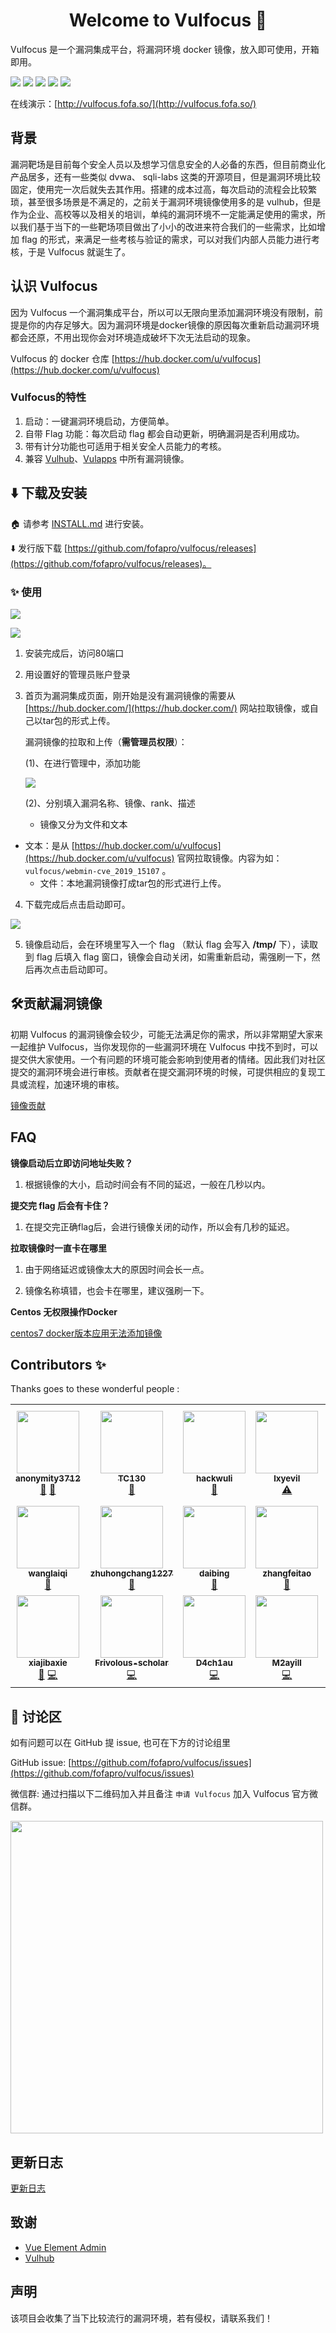 <h1 align="center"> Welcome to Vulfocus 🚀 </h1>

Vulfocus 是一个漏洞集成平台，将漏洞环境 docker 镜像，放入即可使用，开箱即用。

<p>
  <img src="https://img.shields.io/github/stars/fofapro/vulfocus.svg?style=flat-square" />
  <img src="https://img.shields.io/github/release/fofapro/vulfocus.svg?style=flat-square" />
  <img src="https://img.shields.io/github/release/fofapro/vulfocus.svg?color=blue&label=update&style=flat-square" />
  <img src="https://img.shields.io/github/license/fofapro/vulfocus?style=flat-square" />
  <!-- ALL-CONTRIBUTORS-BADGE:START - Do not remove or modify this section -->
<img src="https://img.shields.io/badge/all_contributors-19-orange.svg?style=flat-square" />
<!-- ALL-CONTRIBUTORS-BADGE:END -->
</p>

在线演示：[http://vulfocus.fofa.so/](http://vulfocus.fofa.so/)

## 背景

漏洞靶场是目前每个安全人员以及想学习信息安全的人必备的东西，但目前商业化产品居多，还有一些类似 dvwa、 sqli-labs 这类的开源项目，但是漏洞环境比较固定，使用完一次后就失去其作用。搭建的成本过高，每次启动的流程会比较繁琐，甚至很多场景是不满足的，之前关于漏洞环境镜像使用多的是 vulhub，但是作为企业、高校等以及相关的培训，单纯的漏洞环境不一定能满足使用的需求，所以我们基于当下的一些靶场项目做出了小小的改进来符合我们的一些需求，比如增加 flag 的形式，来满足一些考核与验证的需求，可以对我们内部人员能力进行考核，于是 Vulfocus 就诞生了。

## 认识 Vulfocus

因为 Vulfocus 一个漏洞集成平台，所以可以无限向里添加漏洞环境没有限制，前提是你的内存足够大。因为漏洞环境是docker镜像的原因每次重新启动漏洞环境都会还原，不用出现你会对环境造成破坏下次无法启动的现象。

Vulfocus 的 docker 仓库 [https://hub.docker.com/u/vulfocus](https://hub.docker.com/u/vulfocus)

### Vulfocus的特性


1. 启动：一键漏洞环境启动，方便简单。
2. 自带 Flag 功能：每次启动 flag 都会自动更新，明确漏洞是否利用成功。
3. 带有计分功能也可适用于相关安全人员能力的考核。
4. 兼容 [Vulhub](https://vulhub.org/)、[Vulapps](http://vulapps.evalbug.com/) 中所有漏洞镜像。


##  ⬇️ 下载及安装

🏠 请参考 [INSTALL.md](./INSTALL.md) 进行安装。

⬇️ 发行版下载 [https://github.com/fofapro/vulfocus/releases](https://github.com/fofapro/vulfocus/releases)。

### ✨ 使用

![](./imgs/register.gif)

![](./imgs/login.gif)

1. 安装完成后，访问80端口

2. 用设置好的管理员账户登录

3. 首页为漏洞集成页面，刚开始是没有漏洞镜像的需要从 [https://hub.docker.com/](https://hub.docker.com/) 网站拉取镜像，或自己以tar包的形式上传。

   漏洞镜像的拉取和上传（**需管理员权限**）：

   (1)、在进行管理中，添加功能

   ![](./imgs/image.gif)

   (2)、分别填入漏洞名称、镜像、rank、描述

   - 镜像又分为文件和文本
  - 文本：是从 [https://hub.docker.com/u/vulfocus](https://hub.docker.com/u/vulfocus) 官网拉取镜像。内容为如： `vulfocus/webmin-cve_2019_15107` 。
     - 文件：本地漏洞镜像打成tar包的形式进行上传。
   
4. 下载完成后点击启动即可。

![](./imgs/flag.gif)

5. 镜像启动后，会在环境里写入一个 flag （默认 flag 会写入 **/tmp/** 下），读取到 flag 后填入 flag 窗口，镜像会自动关闭，如需重新启动，需强刷一下，然后再次点击启动即可。


## 🛠贡献漏洞镜像

初期 Vulfocus 的漏洞镜像会较少，可能无法满足你的需求，所以非常期望大家来一起维护 Vulfocus，当你发现你的一些漏洞环境在 Vulfocus 中找不到时，可以提交供大家使用。一个有问题的环境可能会影响到使用者的情绪。因此我们对社区提交的漏洞环境会进行审核。贡献者在提交漏洞环境的时候，可提供相应的复现工具或流程，加速环境的审核。

[镜像贡献](./images/CONTRIBUTION.md)

## FAQ

**镜像启动后立即访问地址失败？**

1. 根据镜像的大小，启动时间会有不同的延迟，一般在几秒以内。

**提交完 flag 后会有卡住？**

1. 在提交完正确flag后，会进行镜像关闭的动作，所以会有几秒的延迟。

**拉取镜像时一直卡在哪里**

1. 由于网络延迟或镜像太大的原因时间会长一点。

2. 镜像名称填错，也会卡在哪里，建议强刷一下。

**Centos 无权限操作Docker**

[centos7 docker版本应用无法添加镜像](https://github.com/fofapro/vulfocus/issues/6)

## Contributors ✨

Thanks goes to these wonderful people :

<!-- ALL-CONTRIBUTORS-LIST:START - Do not remove or modify this section -->
<!-- prettier-ignore-start -->
<!-- markdownlint-disable -->
<table>
  <tr>
    <td align="center"><a href="https://github.com/anonymity3712"><img src="https://avatars0.githubusercontent.com/u/40228178?v=4" width="100px;" alt=""/><br /><sub><b>anonymity3712</b></sub></a><br /><a href="https://github.com/fofapro/vulfocus/issues?q=author%3Aanonymity3712" title="Bug reports">🐛</a> <a href="#blog-anonymity3712" title="Blogposts">📝</a></td>
    <td align="center"><a href="https://github.com/TC130"><img src="https://avatars2.githubusercontent.com/u/8563648?v=4" width="100px;" alt=""/><br /><sub><b>TC130</b></sub></a><br /><a href="https://github.com/fofapro/vulfocus/issues?q=author%3ATC130" title="Bug reports">🐛</a></td>
    <td align="center"><a href="https://github.com/hackwuli"><img src="https://avatars1.githubusercontent.com/u/47844992?v=4" width="100px;" alt=""/><br /><sub><b>hackwuli</b></sub></a><br /><a href="#question-hackwuli" title="Answering Questions">💬</a></td>
    <td align="center"><a href="https://github.com/lxyevil"><img src="https://avatars3.githubusercontent.com/u/17840712?v=4" width="100px;" alt=""/><br /><sub><b>lxyevil</b></sub></a><br /><a href="https://github.com/fofapro/vulfocus/commits?author=lxyevil" title="Tests">⚠️</a></td>
    <td align="center"><a href="https://github.com/littleheary"><img src="https://avatars3.githubusercontent.com/u/26987382?v=4" width="100px;" alt=""/><br /><sub><b>littleheary</b></sub></a><br /><a href="https://github.com/fofapro/vulfocus/pulls?q=is%3Apr+reviewed-by%3Alittleheary" title="Reviewed Pull Requests">👀</a></td>
    <td align="center"><a href="https://github.com/q2118cs"><img src="https://avatars0.githubusercontent.com/u/18305067?v=4" width="100px;" alt=""/><br /><sub><b>Rai Sun</b></sub></a><br /><a href="#ideas-q2118cs" title="Ideas, Planning, & Feedback">🤔</a></td>
    <td align="center"><a href="https://github.com/luobei-Dynamic"><img src="https://avatars2.githubusercontent.com/u/13211734?v=4" width="100px;" alt=""/><br /><sub><b>luobei-Dynamic</b></sub></a><br /><a href="#ideas-luobei-Dynamic" title="Ideas, Planning, & Feedback">🤔</a></td>
  </tr>
  <tr>
    <td align="center"><a href="https://github.com/wanglaiqi"><img src="https://avatars3.githubusercontent.com/u/9366714?v=4" width="100px;" alt=""/><br /><sub><b>wanglaiqi</b></sub></a><br /><a href="#ideas-wanglaiqi" title="Ideas, Planning, & Feedback">🤔</a></td>
    <td align="center"><a href="https://github.com/zhuhongchang1227"><img src="https://avatars2.githubusercontent.com/u/59280688?v=4" width="100px;" alt=""/><br /><sub><b>zhuhongchang1227</b></sub></a><br /><a href="#ideas-zhuhongchang1227" title="Ideas, Planning, & Feedback">🤔</a></td>
    <td align="center"><a href="https://github.com/daibing125"><img src="https://avatars1.githubusercontent.com/u/49011861?v=4" width="100px;" alt=""/><br /><sub><b>daibing</b></sub></a><br /><a href="#ideas-daibing125" title="Ideas, Planning, & Feedback">🤔</a></td>
    <td align="center"><a href="https://github.com/zhangfeitao"><img src="https://avatars0.githubusercontent.com/u/10626929?v=4" width="100px;" alt=""/><br /><sub><b>zhangfeitao</b></sub></a><br /><a href="#ideas-zhangfeitao" title="Ideas, Planning, & Feedback">🤔</a></td>
    <td align="center"><a href="https://github.com/TORRYGUO"><img src="https://avatars0.githubusercontent.com/u/43666746?v=4" width="100px;" alt=""/><br /><sub><b>TORRYGUO</b></sub></a><br /><a href="#ideas-TORRYGUO" title="Ideas, Planning, & Feedback">🤔</a></td>
    <td align="center"><a href="https://github.com/Becivells"><img src="https://avatars2.githubusercontent.com/u/12883127?v=4" width="100px;" alt=""/><br /><sub><b>李大壮</b></sub></a><br /><a href="https://github.com/fofapro/vulfocus/commits?author=Becivells" title="Documentation">📖</a></td>
    <td align="center"><a href="https://github.com/Vdeem"><img src="https://avatars1.githubusercontent.com/u/24988893?v=4" width="100px;" alt=""/><br /><sub><b>Vdeem</b></sub></a><br /><a href="#blog-Vdeem" title="Blogposts">📝</a></td>
  </tr>
  <tr>
    <td align="center"><a href="https://github.com/xiajibaxie"><img src="https://avatars2.githubusercontent.com/u/45410321?v=4" width="100px;" alt=""/><br /><sub><b>xiajibaxie</b></sub></a><br /><a href="#blog-xiajibaxie" title="Blogposts">📝</a> <a href="https://github.com/fofapro/vulfocus/commits?author=xiajibaxie" title="Code">💻</a></td>
    <td align="center"><a href="https://github.com/Frivolous-scholar"><img src="https://avatars0.githubusercontent.com/u/48624840?v=4" width="100px;" alt=""/><br /><sub><b>Frivolous-scholar</b></sub></a><br /><a href="https://github.com/fofapro/vulfocus/commits?author=Frivolous-scholar" title="Code">💻</a></td>
    <td align="center"><a href="https://github.com/D4ch1au"><img src="https://avatars3.githubusercontent.com/u/46175208?v=4" width="100px;" alt=""/><br /><sub><b>D4ch1au</b></sub></a><br /><a href="https://github.com/fofapro/vulfocus/commits?author=D4ch1au" title="Code">💻</a></td>
    <td align="center"><a href="https://github.com/M2ayill"><img src="https://avatars2.githubusercontent.com/u/22850233?v=4" width="100px;" alt=""/><br /><sub><b>M2ayill</b></sub></a><br /><a href="https://github.com/fofapro/vulfocus/commits?author=m2ayill" title="Code">💻</a></td>
    <td align="center"><a href="https://github.com/Whippet0"><img src="https://avatars0.githubusercontent.com/u/46486374?v=4" width="100px;" alt=""/><br /><sub><b>Whippet</b></sub></a><br /><a href="https://github.com/fofapro/vulfocus/commits?author=Whippet0" title="Code">💻</a></td>
  </tr>
</table>

<!-- markdownlint-enable -->
<!-- prettier-ignore-end -->
<!-- ALL-CONTRIBUTORS-LIST:END -->

## 📝 讨论区

如有问题可以在 GitHub 提 issue, 也可在下方的讨论组里

GitHub issue: [https://github.com/fofapro/vulfocus/issues](https://github.com/fofapro/vulfocus/issues)

微信群: 通过扫描以下二维码加入并且备注 `申请 Vulfocus` 加入 Vulfocus 官方微信群。

<img src="./imgs/wechat.jpeg" widht="500px" height="500px"  />


## 更新日志

[更新日志](./CHANGELOG.md)

## 致谢

- [Vue Element Admin](https://github.com/PanJiaChen/vue-element-admin)
- [Vulhub](https://vulhub.org/)

## 声明

该项目会收集了当下比较流行的漏洞环境，若有侵权，请联系我们！